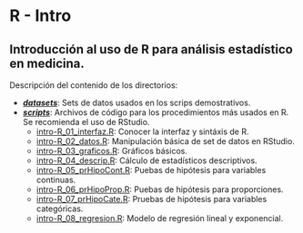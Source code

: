 # R - Intro
## Introducción al uso de R para análisis estadístico en medicina.

Descripción del contenido de los directorios:
  * [**_datasets_**](https://github.com/morahj/r-intro/tree/master/datasets): Sets de datos usados en los scrips demostrativos.
  * [**_scripts_**](https://github.com/morahj/r-intro/tree/master/scripts): Archivos de código para los procedimientos más usados en R. Se recomienda el uso de RStudio.
    * [intro-R_01_interfaz.R](https://github.com/morahj/r-intro/blob/master/scripts/intro-R_01_interfaz.R): Conocer la interfaz y sintáxis de R.
    * [intro-R_02_datos.R](https://github.com/morahj/r-intro/blob/master/scripts/intro-R_02_datos.R): Manipulación básica de set de datos en RStudio.
    * [intro-R_03_graficos.R](https://github.com/morahj/r-intro/blob/master/scripts/intro-R_03_graficos.R): Gráficos básicos.
    * [intro-R_04_descrip.R](https://github.com/morahj/r-intro/blob/master/scripts/intro-R_04_descrip.R): Cálculo de estadísticos descriptivos.
    * [intro-R_05_prHipoCont.R](https://github.com/morahj/r-intro/blob/master/scripts/intro-R_05_prHipoCont.R): Puebas de hipótesis para variables continuas.
    * [intro-R_06_prHipoProp.R](https://github.com/morahj/r-intro/blob/master/scripts/intro-R_06_prHipoProp.R): Puebas de hipótesis para proporciones.
    * [intro-R_07_prHipoCate.R](https://github.com/morahj/r-intro/blob/master/scripts/intro-R_07_prHipoCate.R): Pruebas de hipótesis para variables categóricas.
    * [intro-R_08_regresion.R](https://github.com/morahj/r-intro/blob/master/scripts/intro-R_08_regresion.R): Modelo de regresión lineal y exponencial.
